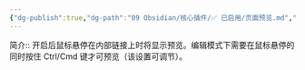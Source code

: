```yaml
---
{"dg-publish":true,"dg-path":"09 Obsidian/核心插件/✅ 已启用/页面预览.md","permalink":"/09 Obsidian/核心插件/✅ 已启用/页面预览/","created":"2025-07-31","updated":"2025-07-31"}
---
```



简介:: 开启后鼠标悬停在内部链接上时将显示预览。编辑模式下需要在鼠标悬停的同时按住 Ctrl/Cmd 键才可预览（该设置可调节）。